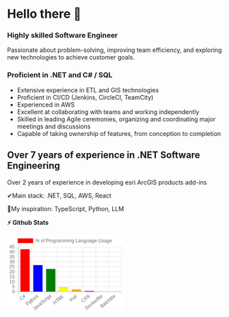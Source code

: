 # Hello there 👋
### Highly skilled Software Engineer
Passionate about problem-solving, improving team efficiency, and exploring new technologies to achieve customer goals.

### Proficient in .NET and C# / SQL
- Extensive experience in ETL and GIS technologies
- Proficient in CI/CD (Jenkins, CircleCI, TeamCity)
- Experienced in AWS
- Excellent at collaborating with teams and working independently
- Skilled in leading Agile ceremonies, organizing and coordinating major meetings and discussions
- Capable of taking ownership of features, from conception to completion


## Over 7 years of experience in .NET Software Engineering
Over 2 years of experience in developing esri ArcGIS products add-ins

✔Main stack: .NET, SQL, AWS, React

🎯My inspiration: TypeScript, Python, LLM

<b>⚡ Github Stats</b>
<!--
<p>
<img height="180em" src="https://github-readme-stats.vercel.app/api/top-langs/?username=aslepenkov&show_icons=true&hide_border=true&layout=compact&langs_count=8"/>
</p>
-->
<p>
<img height="180em" src="https://github.com/aslepenkov/aslepenkov.github.io/blob/master/output/chart.png?raw=true"/>
</p>
